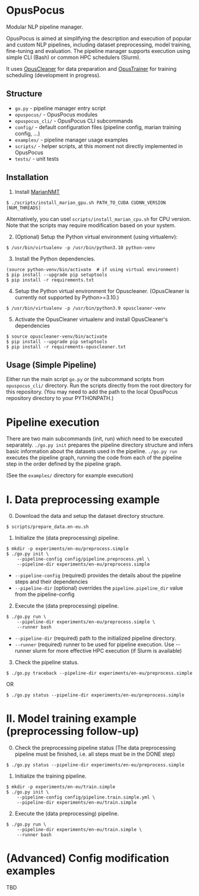 # OpusPocus

Modular NLP pipeline manager.

OpusPocus is aimed at simplifying the description and execution of popular and custom NLP pipelines, including dataset preprocessing, model training, fine-tuning and evaluation.
The pipeline manager supports execution using simple CLI (Bash) or common HPC schedulers (Slurm).

It uses [OpusCleaner](https://github.com/hplt-project/OpusCleaner/tree/main) for data preparation and [OpusTrainer](https://github.com/hplt-project/OpusTrainer) for training scheduling (development in progress).


## Structure

- `go.py` - pipeline manager entry script
- `opuspocus/` - OpusPocus modules
- `opuspocus_cli/` - OpusPocus CLI subcommands
- `config/` - default configuration files (pipeline config, marian training config, ...)
- `examples/` - pipeline manager usage examples
- `scripts/` - helper scripts, at this moment not directly implemented in OpusPocus
- `tests/` - unit tests


## Installation


1. Install [MarianNMT](https://marian-nmt.github.io/docs/)
```
$ ./scripts/install_marian_gpu.sh PATH_TO_CUDA CUDNN_VERSION [NUM_THREADS]
```
Alternatively, you can usel `scripts/install_marian_cpu.sh` for CPU version. Note that the scripts may require modification based on your system.

2. (Optional) Setup the Python virtual environment (using virtualenv):
```
$ /usr/bin/virtualenv -p /usr/bin/python3.10 python-venv
```

3. Install the Python dependencies.
```
(source python-venv/bin/activate  # if using virtual environment)
$ pip install --upgrade pip setuptools
$ pip install -r requirements.txt
```

4. Setup the Python virtual environment for Opuscleaner. (OpusCleaner is currently not supported by Python>=3.10.)
```
$ /usr/bin/virtualenv -p /usr/bin/python3.9 opuscleaner-venv
```

5. Activate the OpusCleaner virtualenv and install OpusCleaner's dependencies
```
$ source opuscleaner-venv/bin/activate
$ pip install --upgrade pip setuptools
$ pip install -r requirements-opuscleaner.txt
```


## Usage (Simple Pipeline)

Either run the main script `go.py` or the subcommand scripts from `opuspocus_cli/` directory.
Run the scripts directly from the root directory for this repository.
(You may need to add the path to the local OpusPocus repository directory to your PYTHONPATH.)

# Pipeline execution

There are two main subcommands (init, run) which need to be executed separately.
`./go.py init` prepares the pipeline directory structure and infers basic information about the datasets used in the pipeline.
`./go.py run` executes the pipeline graph, running the code from each of the pipeline step in the order defined by the pipeline graph.

(See the ``examples/`` directory for example execution)

# I. Data preprocessing example

0. Download the data and setup the dataset directory structure.
```
$ scripts/prepare_data.en-eu.sh
```

1. Initialize the (data preprocessing) pipeline.
```
$ mkdir -p experiments/en-eu/preprocess.simple
$ ./go.py init \
    --pipeline-config config/pipeline.preprocess.yml \
    --pipeline-dir experiments/en-eu/preprocess.simple
```
- `--pipeline-config` (required) provides the details about the pipeline steps and their dependencies
- `--pipeline-dir` (optional) overrides the `pipeline.pipeline_dir` value from the pipeline-config

2. Execute the (data preprocessing) pipeline.
```
$ ./go.py run \
    --pipeline-dir experiments/en-eu/preprocess.simple \
    --runner bash 
```
- `--pipeline-dir` (required) path to the initialized pipeline directory.
- `--runner` (required) runner to be used for pipeline execution. Use --runner slurm for more effective HPC execution (if Slurm is available)

3. Check the pipeline status.
```
$ ./go.py traceback --pipeline-dir experiments/en-eu/preprocess.simple
```
OR
```
$ ./go.py status --pipeline-dir experiments/en-eu/preprocess.simple
```

# II. Model training example (preprocessing follow-up)

0. Check the preprocessing pipeline status (The data preprocessing pipeline must be finished, i.e. all steps must be in the DONE step)
```
$ ./go.py status --pipeline-dir experiments/en-eu/preprocess.simple
```

1. Initialize the training pipeline.
```
$ mkdir -p experiments/en-eu/train.simple
$ ./go.py init \
    --pipeline-config config/pipeline.train.simple.yml \
    --pipeline-dir experiments/en-eu/train.simple 
```

2. Execute the (data preprocessing) pipeline.
```
$ ./go.py run \
    --pipeline-dir experiments/en-eu/train.simple \
    --runner bash 
```

# (Advanced) Config modification examples

TBD
